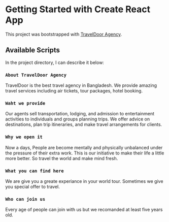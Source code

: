 # Getting Started with Create React App

This project was bootstrapped with [TravelDoor Agency](https://travel-door-agency.web.app/).

## Available Scripts

In the project directory, I can describe it below:

### `About TravelDoor Agency`

TravelDoor is the best travel agency in Bangladesh. We provide amazing travel services including air tickets, tour packages, hotel booking.

### `Waht we provide`

Our agents sell transportation, lodging, and admission to entertainment activities to individuals and groups planning trips. We offer advice on destinations, plan trip itineraries, and make travel arrangements for clients.

### `Why we open it`

Now a days, People are become mentally and physically unbalanced under the pressure of their extra work. This is our initiative to make their life a little more better. So travel the world and make mind fresh.

### `What you can find here`

We are give you a greate experiance in your world tour. Sometimes we give you special offer to travel. 

### `Who can join us`

Every age of people can join with us but we recomanded at least five years old.